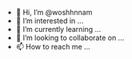 - 👋 Hi, I’m @woshhnnam
- 👀 I’m interested in ...
- 🌱 I’m currently learning ...
- 💞️ I’m looking to collaborate on ...
- 📫 How to reach me ...

<!---
woshhnnam/woshhnnam is a ✨ special ✨ repository because its `README.md` (this file) appears on your GitHub profile.
You can click the Preview link to take a look at your changes.
--->
